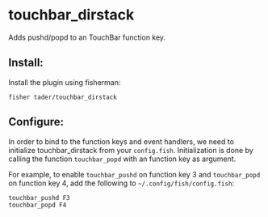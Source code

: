 # touchbar_dirstack

Adds pushd/popd to an TouchBar function key.

## Install:

Install the plugin using fisherman:

```
fisher tader/touchbar_dirstack
```

## Configure:

In order to bind to the function keys and event handlers, we need to initialize
touchbar_dirstack from your `config.fish`. Initialization is done by calling the
function `touchbar_popd` with an function key as argument.

For example, to enable `touchbar_pushd` on function key 3 and `touchbar_popd` on
function key 4, add the following to `~/.config/fish/config.fish`:

```
touchbar_pushd F3
touchbar_popd F4
```
